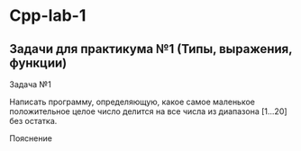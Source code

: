# Cpp-lab-1

## Задачи для практикума №1 (Типы, выражения, функции)

Задача №1

   Написать программу, определяющую, какое самое маленькое положительное целое 
   число делится на все числа из диапазона [1...20] без остатка.
   
Пояснение



